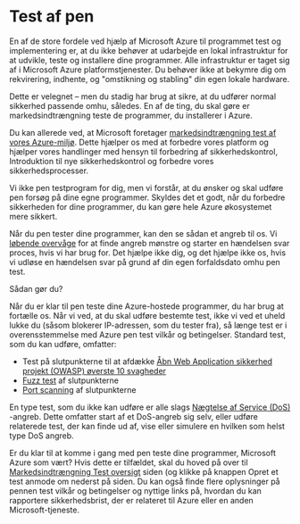 <properties
   pageTitle="Test af pen | Microsoft Azure"
   description="I artiklen indeholder en oversigt over markedsindtrængning testen (pentest), og hvordan udfører pentest mod dine apps, der kører i Azure infrastruktur."
   services="security"
   documentationCenter="na"
   authors="YuriDio"
   manager="swadhwa"
   editor="TomSh"/>

<tags
   ms.service="security"
   ms.devlang="na"
   ms.topic="article"
   ms.tgt_pltfrm="na"
   ms.workload="na"
   ms.date="10/25/2016"
   ms.author="yurid"/>

# <a name="pen-testing"></a>Test af pen

En af de store fordele ved hjælp af Microsoft Azure til programmet test og implementering er, at du ikke behøver at udarbejde en lokal infrastruktur for at udvikle, teste og installere dine programmer. Alle infrastruktur er taget sig af i Microsoft Azure platformstjenester. Du behøver ikke at bekymre dig om rekvirering, indhente, og "omstikning og stabling" din egen lokale hardware.

Dette er velegnet – men du stadig har brug at sikre, at du udfører normal sikkerhed passende omhu, således. En af de ting, du skal gøre er markedsindtrængning teste de programmer, du installerer i Azure.

Du kan allerede ved, at Microsoft foretager [markedsindtrængning test af vores Azure-miljø](https://gallery.technet.microsoft.com/Cloud-Red-Teaming-b837392e). Dette hjælper os med at forbedre vores platform og hjælper vores handlinger med hensyn til forbedring af sikkerhedskontrol, Introduktion til nye sikkerhedskontrol og forbedre vores sikkerhedsprocesser.

Vi ikke pen testprogram for dig, men vi forstår, at du ønsker og skal udføre pen forsøg på dine egne programmer. Skyldes det et godt, når du forbedre sikkerheden for dine programmer, du kan gøre hele Azure økosystemet mere sikkert.

Når du pen tester dine programmer, kan den se sådan et angreb til os. Vi [løbende overvåge](http://blogs.msdn.com/b/azuresecurity/archive/2015/07/05/best-practices-to-protect-your-azure-deployment-against-cloud-drive-by-attacks.aspx) for at finde angreb mønstre og starter en hændelsen svar proces, hvis vi har brug for. Det hjælpe ikke dig, og det hjælpe ikke os, hvis vi udløse en hændelsen svar på grund af din egen forfaldsdato omhu pen test.

Sådan gør du?

Når du er klar til pen teste dine Azure-hostede programmer, du har brug at fortælle os. Når vi ved, at du skal udføre bestemte test, ikke vi ved et uheld lukke du (såsom blokerer IP-adressen, som du tester fra), så længe test er i overensstemmelse med Azure pen test vilkår og betingelser.
Standard test, som du kan udføre, omfatter:

- Test på slutpunkterne til at afdække [Åbn Web Application sikkerhed projekt (OWASP) øverste 10 svagheder](https://www.owasp.org/index.php/Category:OWASP_Top_Ten_Project)
- [Fuzz test](https://blogs.microsoft.com/cybertrust/2007/09/20/fuzz-testing-at-microsoft-and-the-triage-process/) af slutpunkterne
- [Port scanning](https://en.wikipedia.org/wiki/Port_scanner) af slutpunkterne

En type test, som du ikke kan udføre er alle slags [Nægtelse af Service (DoS)](https://en.wikipedia.org/wiki/Denial-of-service_attack) -angreb. Dette omfatter start af et DoS-angreb sig selv, eller udføre relaterede test, der kan finde ud af, vise eller simulere en hvilken som helst type DoS angreb.

Er du klar til at komme i gang med pen teste dine programmer, Microsoft Azure som vært? Hvis dette er tilfældet, skal du hoved på over til [Markedsindtrængning Test oversigt](https://security-forms.azure.com/penetration-testing/terms) siden (og klikke på knappen Opret et test anmode om nederst på siden. Du kan også finde flere oplysninger på pennen test vilkår og betingelser og nyttige links på, hvordan du kan rapportere sikkerhedsbrist, der er relateret til Azure eller en anden Microsoft-tjeneste.
